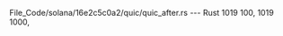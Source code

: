 File_Code/solana/16e2c5c0a2/quic/quic_after.rs --- Rust
1019             100,                                                                                                                                        1019             1000,

